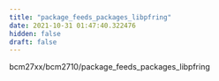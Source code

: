 ```yaml
---
title: "package_feeds_packages_libpfring"
date: 2021-10-31 01:47:40.322476
hidden: false
draft: false
---
```


bcm27xx/bcm2710/package_feeds_packages_libpfring

